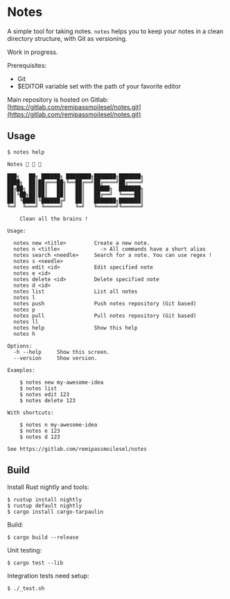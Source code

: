 
# Notes

A simple tool for taking notes. `notes` helps you to keep your notes in a clean directory structure, with Git as versioning.     

Work in progress.     

Prerequisites:
- Git
- $EDITOR variable set with the path of your favorite editor

Main repository is hosted on Gitlab: [https://gitlab.com/remipassmoilesel/notes.git](https://gitlab.com/remipassmoilesel/notes.git)


## Usage

    $ notes help

    Notes 🚀 🚀 🚀
    
    ███╗   ██╗ ██████╗ ████████╗███████╗███████╗
    ████╗  ██║██╔═══██╗╚══██╔══╝██╔════╝██╔════╝
    ██╔██╗ ██║██║   ██║   ██║   █████╗  ███████╗
    ██║╚██╗██║██║   ██║   ██║   ██╔══╝  ╚════██║
    ██║ ╚████║╚██████╔╝   ██║   ███████╗███████║
    ╚═╝  ╚═══╝ ╚═════╝    ╚═╝   ╚══════╝╚══════╝
    
        Clean all the brains !
    
    Usage:
    
      notes new <title>         Create a new note.
      notes n <title>             -> All commands have a short alias
      notes search <needle>     Search for a note. You can use regex !
      notes s <needle>
      notes edit <id>           Edit specified note
      notes e <id>
      notes delete <id>         Delete specified note
      notes d <id>
      notes list                List all notes
      notes l
      notes push                Push notes repository (Git based)
      notes p
      notes pull                Pull notes repository (Git based)
      notes ll
      notes help                Show this help
      notes h
    
    Options:
      -h --help     Show this screen.
      --version     Show version.
    
    Examples:
    
        $ notes new my-awesome-idea
        $ notes list
        $ notes edit 123
        $ notes delete 123
    
    With shortcuts:
    
        $ notes n my-awesome-idea
        $ notes e 123
        $ notes d 123
    
    See https://gitlab.com/remipassmoilesel/notes
    

## Build

Install Rust nightly and tools:

    $ rustup install nightly
    $ rustup default nightly
    $ cargo install cargo-tarpaulin


Build:

    $ cargo build --release


Unit testing:

    $ cargo test --lib
    

Integration tests need setup:

    $ ./_test.sh
